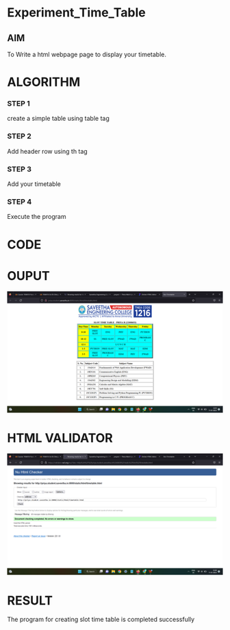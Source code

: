 # Experiment_Time_Table

## AIM
To Write a html webpage page to display your timetable.

# ALGORITHM
### STEP 1
create a simple table using table tag
### STEP 2
Add header row using th tag
### STEP 3
Add your timetable
### STEP 4
Execute the program

# CODE

# OUPUT
![EMPTABLE](./images/timetable.png)


# HTML VALIDATOR
![EMPTABLE](./images/valid.png)

# RESULT
The program for creating slot time table is completed successfully

